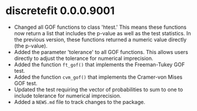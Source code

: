 # discretefit 0.0.0.9001

* Changed all GOF functions to class 'htest.' This means these functions now return a list that includes the p-value as well as the test statistics. In the previous version, these functions returned a numeric value directly (the p-value).
* Added the parameter 'tolerance' to all GOF functions. This allows users directly to adjust the tolerance for numerical imprecision.
* Added the function `ft_gof()` that implements the Freeman-Tukey GOF test.
* Added the function `cvm_gof()` that implements the Cramer-von Mises GOF test.
* Updated the test requiring the vector of probabilities to sum to one to include tolerance for numerical imprecision. 
* Added a `NEWS.md` file to track changes to the package.

